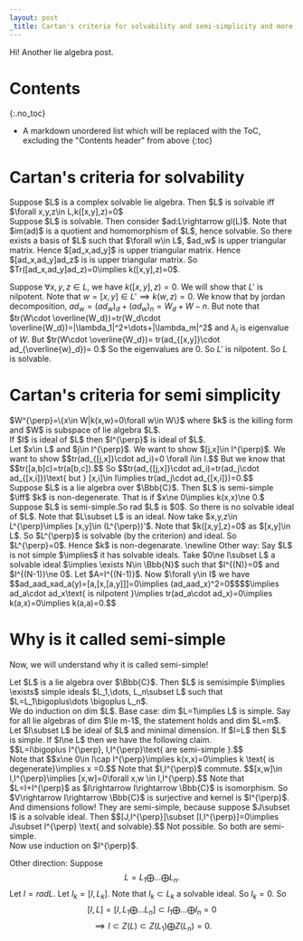 ```yaml
---
layout: post
_title: Cartan's criteria for solvability and semi-simplicity and more on semi-simple lie algebra
---
```

Hi! Another lie algebra post. 
# Contents
{:.no_toc}

* A markdown unordered list which will be replaced with the ToC, excluding the "Contents header" from above
{:toc}

# Cartan's criteria for solvability
<div class='theorem'>
 Suppose $L$ is a complex solvable lie algebra. Then $L$ is solvable iff $\forall x,y,z\in L,k([x,y],z)=0$
</div>
<div class='proof'>
 Suppose $L$ is solvable. Then consider $ad:L\rightarrow gl(L)$. Note that $im(ad)$ is a quotient and homomorphism of $L$, hence solvable. So there exists a basis of $L$ such that $\forall w\in L$, $ad_w$ is upper triangular matrix. Hence $[ad_x,ad_y]$ is upper triangular matrix. Hence $[ad_x,ad_y]ad_z$ is is upper triangular matrix. So $Tr([ad_x,ad_y]ad_z)=0\implies k([x,y],z)=0$.

 Suppose $\forall x,y,z\in L,$ we have $k([x,y],z)=0$. We will show that $L'$ is nilpotent. Note that $w=[x,y]\in L'\implies k(w,z)=0$. We know that by jordan decomposition, $ad_w=(ad_w)_d +(ad_w)_n=W_d+W-n$. But note that $tr(W\cdot \overline{W_d})=tr(W_d\cdot \overline{W_d})=|\lambda_1|^2+\dots+|\lambda_m|^2$ and $\lambda_i$ is eigenvalue of $W$. 
 But $tr(W\cdot \overline{W_d})= tr(ad_{[x,y]}\cdot ad_{\overline{w}_d})= 0.$
 So the eigenvalues are $0$. So $L'$ is nilpotent. So $L$ is solvable.
</div>

# Cartan's criteria for semi simplicity
<div class='definition'>
 $W^{\perp}=\{x\in W|k(x,w)=0\forall w\in W\}$
 where $k$ is the killing form and $W$ is subspace of lie algebra $L$.
</div>
<div class='theorem'>
 If $I$ is ideal of $L$ then $I^{\perp}$ is ideal of $L$.
</div>
<div class='proof'>
 Let $x\in L$ and $j\in I^{\perp}$. We want to show $[j,x]\in I^{\perp}$. We want to show $$tr(ad_{[j,x]}\cdot ad_i)=0 \forall i\in I.$$
 But we know that $$tr([a,b]c)=tr(a[b,c]).$$ So $$tr(ad_{[j,x]}\cdot ad_i)=tr(ad_j\cdot ad_{[x,i]})\text{  but } [x,i]\in I\implies tr(ad_j\cdot ad_{[x,i]})=0.$$
</div>
<div class='theorem'>
 Suppose $L$ is a lie algebra over $\Bbb{C}$. Then $L$ is semi-simple $\iff$ $k$ is non-degenerate. That is if $x\ne 0\implies k(x,x)\ne 0.$ 
</div>
<div class='proof'>
 Suppose $L$ is semi-simple.So rad $L$ is $0$. So there is no solvable ideal of $L$. Note that $L\subset L$ is an ideal. Now take $x,y,z\in L^{\perp}\implies [x,y]\in (L^{\perp})'$. Note that $k([x,y],z)=0$ as $[x,y]\in L$. So $L^{\perp}$ is solvable (by the criterion) and ideal. So $L^{\perp}=0$. Hence $k$ is non-degenarate. 
 \newline
 Other way: Say $L$ is not simple $\implies$ it has solvable ideals. Take $0\ne I\subset L$ a solvable ideal $\implies \exists N\in \Bbb{N}$ such that $I^{(N)}=0$ and $I^{(N-1)}\ne 0$. Let $A=I^{(N-1)}$. Now $\forall y\in I$ we have $$ad_aad_xad_a(y)=[a,[x,[a,y]]]=0\implies (ad_aad_x)^2=0$$$$\implies ad_a\cdot ad_x\text{ is nilpotent }\implies tr(ad_a\cdot ad_x)=0\implies k(a,x)=0\implies k(a,a)=0.$$
</div>

# Why is it called semi-simple 
Now, we will understand why it is called semi-simple!
<div class='theorem'>
 Let $L$ is a lie algebra over $\Bbb{C}$. Then $L$ is semisimple $\implies \exists$ simple ideals $L_1,\dots, L_n\subset L$ such that $L=L_1\bigoplus\dots \bigoplus L_n$.
</div>
<div class='proof'>
We do induction on dim $L$. Base case: dim $L=1\implies L$ is simple. 
Say for all lie algebras of dim $\le m-1$, the statement holds and dim $L=m$.
Let $I\subset L$ be ideal of $L$ and minimal dimension. If $I=L$ then $L$ is simple. If $I\ne L$ then we have the following claim.
<div class='claim'>
 $$L=I\bigoplus I^{\perp}, I,I^{\perp}\text{ are semi-simple }.$$
</div>
<div class='proof'>
Note that $$x\ne 0\in I\cap I^{\perp}\implies k(x,x)=0\implies k \text{ is degenerate}\implies x =0.$$
Note that $I,I^{\perp}$ commute. $$[x,w]\in I,I^{\perp}\implies [x,w]=0\forall x,w \in I,I^{\perp}.$$
Note that $L=I+I^{\perp}$ as $I\rightarrow I\rightarrow \Bbb{C}$ is isomorphism. So $V\rightarrow I\rightarrow \Bbb{C}$ is surjective and kernel is $I^{\perp}$. And dimensions follow!
They are semi-simple, because suppose $J\subset I$ is a solvable ideal. Then $$[J,I^{\perp}]\subset [I,I^{\perp}]=0\implies J\subset I^{\perp} \text{ and solvable}.$$ Not possible. So both are semi-simple.
</div>
Now use induction on $I^{\perp}$.

Other direction: Suppose $$L=L_1\bigoplus\dots \bigoplus L_n.$$ Let $I=radL$. Let $I_k=[I,L_k]$. Note that $I_k\subset L_k$ a solvable ideal. So $I_k=0$. So $$[I,L]=[I,L_1\bigoplus \dots L_n]\subset I_1\bigoplus\dots \bigoplus I_n=0$$ $$\implies I\subset Z(L)\subset Z(L_1)\bigoplus Z(L_n)=0.$$
</div>

